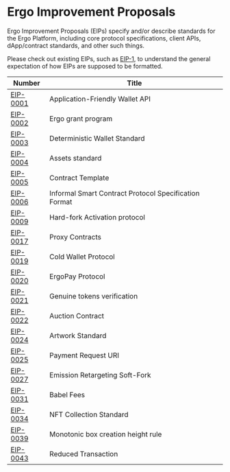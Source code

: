 # Ergo Improvement Proposals

Ergo Improvement Proposals (EIPs) specify and/or describe standards for the Ergo Platform, including core protocol specifications, client APIs, dApp/contract standards, and other such things.

Please check out existing EIPs, such as [EIP-1](eip-0001.md), to understand the general expectation of how EIPs are supposed to be formatted.

| Number                  | Title                                                 |
|-------------------------|-------------------------------------------------------|
| [EIP-0001](eip-0001.md) | Application-Friendly Wallet API                       |
| [EIP-0002](eip-0002.md) | Ergo grant program                                    |
| [EIP-0003](eip-0003.md) | Deterministic Wallet Standard                         |
| [EIP-0004](eip-0004.md) | Assets standard                                       |
| [EIP-0005](eip-0005.md) | Contract Template                                     |
| [EIP-0006](eip-0006.md) | Informal Smart Contract Protocol Specification Format |
| [EIP-0009](eip-0009.md) | Hard-fork Activation protocol                         |
| [EIP-0017](eip-0017.md) | Proxy Contracts |
| [EIP-0019](eip-0019.md) | Cold Wallet Protocol |
| [EIP-0020](eip-0020.md) | ErgoPay Protocol |
| [EIP-0021](eip-0021.md) | Genuine tokens verification |
| [EIP-0022](eip-0022.md) | Auction Contract |
| [EIP-0024](eip-0024.md) | Artwork Standard     |
| [EIP-0025](eip-0025.md) | Payment Request URI |
| [EIP-0027](eip-0027.md) | Emission Retargeting Soft-Fork |
| [EIP-0031](eip-0031.md) | Babel Fees |
| [EIP-0034](eip-0034.md) | NFT Collection Standard |
| [EIP-0039](eip-0039.md) | Monotonic box creation height rule |
| [EIP-0043](eip-0043.md) | Reduced Transaction                |